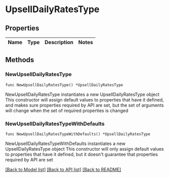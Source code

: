 # UpsellDailyRatesType

## Properties

Name | Type | Description | Notes
------------ | ------------- | ------------- | -------------

## Methods

### NewUpsellDailyRatesType

`func NewUpsellDailyRatesType() *UpsellDailyRatesType`

NewUpsellDailyRatesType instantiates a new UpsellDailyRatesType object
This constructor will assign default values to properties that have it defined,
and makes sure properties required by API are set, but the set of arguments
will change when the set of required properties is changed

### NewUpsellDailyRatesTypeWithDefaults

`func NewUpsellDailyRatesTypeWithDefaults() *UpsellDailyRatesType`

NewUpsellDailyRatesTypeWithDefaults instantiates a new UpsellDailyRatesType object
This constructor will only assign default values to properties that have it defined,
but it doesn't guarantee that properties required by API are set


[[Back to Model list]](../README.md#documentation-for-models) [[Back to API list]](../README.md#documentation-for-api-endpoints) [[Back to README]](../README.md)


